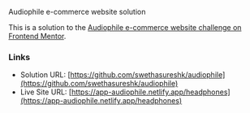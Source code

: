 Audiophile e-commerce website solution

This is a solution to the [Audiophile e-commerce website challenge on Frontend Mentor](https://www.frontendmentor.io/challenges/audiophile-ecommerce-website-C8cuSd_wx). 

### Links

- Solution URL: [https://github.com/swethasureshk/audiophile](https://github.com/swethasureshk/audiophile)
- Live Site URL: [https://app-audiophile.netlify.app/headphones](https://app-audiophile.netlify.app/headphones)

